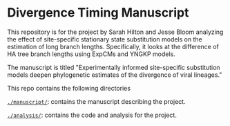 # Divergence Timing Manuscript

This repository is for the project by Sarah Hilton and Jesse Bloom analyzing the effect of site-specific stationary state substitution models on the estimation of long branch lengths.
Specifically, it looks at the difference of HA tree branch lengths using ExpCMs and YNGKP models.

The manuscript is titled "Experimentally informed site-specific substitution models deepen phylogenetic estimates of the divergence of viral lineages."

This repo contains the following directories

[`./manuscript/`](./manuscript/): contains the manuscript describing the project.

[`./analysis/`](./analysis/): contains the code and analysis for the project.
